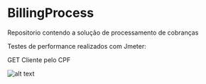 # BillingProcess

Repositorio contendo a solução de processamento de cobranças


Testes de performance realizados com Jmeter:

GET Cliente pelo CPF

![alt text](https://github.com/JeffersonThurck/BillingProcess/JMeterResults/blob/main/clientecpf.jpg?raw=true)


